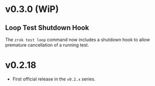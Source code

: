 # v0.3.0 (WiP)

## Loop Test Shutdown Hook

The `zrok test loop` command now includes a shutdown hook to allow premature cancellation of a running test.

# v0.2.18

* First official release in the `v0.2.x` series. 
